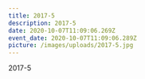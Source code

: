 ```yaml
---
title: 2017-5
description: 2017-5
date: 2020-10-07T11:09:06.269Z
event_date: 2020-10-07T11:09:06.289Z
picture: /images/uploads/2017-5.jpg
---
```

2017-5